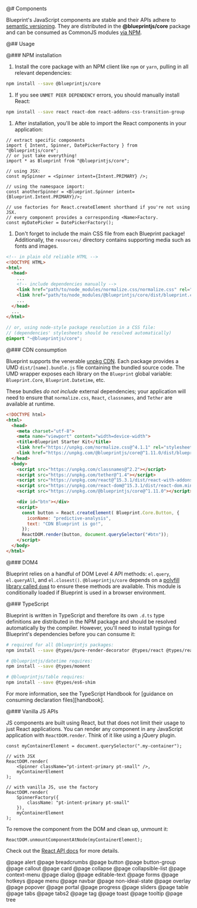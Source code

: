 @# Components

Blueprint's JavaScript components are stable and their APIs adhere to
[semantic versioning](http://semver.org/).
They are distributed in the __@blueprintjs/core__ package and can be consumed as CommonJS modules
[via NPM](https://www.npmjs.com/package/@blueprintjs/core).

@## Usage

@### NPM installation

1. Install the core package with an NPM client like `npm` or `yarn`, pulling in all relevant
dependencies:

  ```sh
  npm install --save @blueprintjs/core
  ```

1. If you see `UNMET PEER DEPENDENCY` errors, you should manually install React:

  ```sh
  npm install --save react react-dom react-addons-css-transition-group
  ```

1. After installation, you'll be able to import the React components in your application:

  ```tsx
  // extract specific components
  import { Intent, Spinner, DatePickerFactory } from "@blueprintjs/core";
  // or just take everything!
  import * as Blueprint from "@blueprintjs/core";

  // using JSX:
  const mySpinner = <Spinner intent={Intent.PRIMARY} />;

  // using the namespace import:
  const anotherSpinner = <Blueprint.Spinner intent={Blueprint.Intent.PRIMARY}/>;

  // use factories for React.createElement shorthand if you're not using JSX.
  // every component provides a corresponding <Name>Factory.
  const myDatePicker = DatePickerFactory();
  ```

1. Don't forget to include the main CSS file from each Blueprint package! Additionally, the
`resources/` directory contains supporting media such as fonts and images.

  ```html
  <!-- in plain old reliable HTML -->
  <!DOCTYPE HTML>
  <html>
    <head>
      ...
      <!-- include dependencies manually -->
      <link href="path/to/node_modules/normalize.css/normalize.css" rel="stylesheet" />
      <link href="path/to/node_modules/@blueprintjs/core/dist/blueprint.css" rel="stylesheet" />
      ...
    </head>
    ...
  </html>
  ```

  ```css.scss
  // or, using node-style package resolution in a CSS file:
  // (dependencies' stylesheets should be resolved automatically)
  @import "~@blueprintjs/core";
  ```

@### CDN consumption

Blueprint supports the venerable [unpkg CDN](https://unpkg.com). Each package provides a UMD
`dist/[name].bundle.js` file containing the bundled source code. The UMD wrapper exposes each
library on the `Blueprint` global variable: `Blueprint.Core`, `Blueprint.Datetime`, etc.

These bundles _do not include_ external dependencies; your application will need to ensure that
`normalize.css`, `React`, `classnames`, and `Tether` are available at runtime.

```html
<!DOCTYPE html>
<html>
  <head>
    <meta charset="utf-8">
    <meta name="viewport" content="width=device-width">
    <title>Blueprint Starter Kit</title>
    <link href="https://unpkg.com/normalize.css@^4.1.1" rel="stylesheet" />
    <link href="https://unpkg.com/@blueprintjs/core@^1.11.0/dist/blueprint.css" rel="stylesheet" />
  </head>
  <body>
    <script src="https://unpkg.com/classnames@^2.2"></script>
    <script src="https://unpkg.com/tether@^1.4"></script>
    <script src="https://unpkg.com/react@^15.3.1/dist/react-with-addons.min.js"></script>
    <script src="https://unpkg.com/react-dom@^15.3.1/dist/react-dom.min.js"></script>
    <script src="https://unpkg.com/@blueprintjs/core@^1.11.0"></script>

    <div id="btn"></div>
    <script>
      const button = React.createElement( Blueprint.Core.Button, {
        iconName: "predictive-analysis",
        text: "CDN Blueprint is go!",
      });
      ReactDOM.render(button, document.querySelector("#btn"));
    </script>
  </body>
</html>
```

@### DOM4

Blueprint relies on a handful of DOM Level 4 API methods: `el.query`, `el.queryAll`, and
`el.closest()`. `@blueprintjs/core` depends on a [polyfill library called `dom4`][dom4] to ensure
these methods are available. This module is conditionally loaded if Blueprint is used in a browser
environment.

[dom4]: https://webreflection.github.io/dom4/

@### TypeScript

Blueprint is written in TypeScript and therefore its own `.d.ts` type definitions are distributed in
the NPM package and should be resolved automatically by the compiler. However, you'll need to
install typings for Blueprint's dependencies before you can consume it:

```sh
# required for all @blueprintjs packages:
npm install --save @types/pure-render-decorator @types/react @types/react-dom @types/react-addons-css-transition-group

# @blueprintjs/datetime requires:
npm install --save @types/moment

# @blueprintjs/table requires:
npm install --save @types/es6-shim
```

<div class="pt-callout pt-intent-primary pt-icon-info-sign">
  For more information, see the TypeScript Handbook for
  [guidance on consuming declaration files][handbook].
</div>

[handbook]: https://www.typescriptlang.org/docs/handbook/declaration-files/consumption.html

@### Vanilla JS APIs

JS components are built using React, but that does not limit their usage to just React applications.
You can render any component in any JavaScript application with `ReactDOM.render`. Think of it like
using a jQuery plugin.

```tsx
const myContainerElement = document.querySelector(".my-container");

// with JSX
ReactDOM.render(
    <Spinner className="pt-intent-primary pt-small" />,
    myContainerElement
);

// with vanilla JS, use the factory
ReactDOM.render(
    SpinnerFactory({
        className: "pt-intent-primary pt-small"
    }),
    myContainerElement
);
```

To remove the component from the DOM and clean up, unmount it:

```tsx
ReactDOM.unmountComponentAtNode(myContainerElement);
```

Check out the [React API docs](https://facebook.github.io/react/docs/react-api.html) for more details.

<!-- Exact ordering of components in the navbar: -->

@page alert
@page breadcrumbs
@page button
@page button-group
@page callout
@page card
@page collapse
@page collapsible-list
@page context-menu
@page dialog
@page editable-text
@page forms
@page hotkeys
@page menu
@page navbar
@page non-ideal-state
@page overlay
@page popover
@page portal
@page progress
@page sliders
@page table
@page tabs
@page tabs2
@page tag
@page toast
@page tooltip
@page tree
